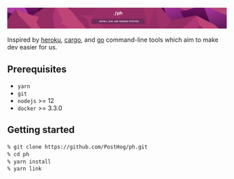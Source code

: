 ![ph](ph.png "ph")

Inspired by [heroku](https://devcenter.heroku.com/articles/heroku-cli), [cargo](https://doc.rust-lang.org/cargo/index.html), and [go](https://golang.org/cmd/go/) command-line tools which aim to make dev easier for us.

## Prerequisites

- `yarn`
- `git`
- `nodejs` >= 12
- `docker` >= 3.3.0

## Getting started

```sh
% git clone https://github.com/PostHog/ph.git
% cd ph
% yarn install
% yarn link
```